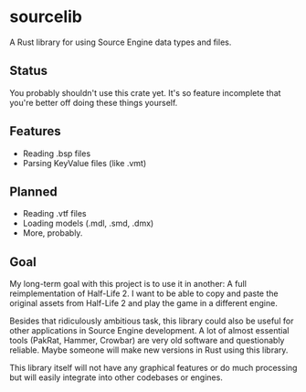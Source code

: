 # sourcelib
A Rust library for using Source Engine data types and files.

## Status
You probably shouldn't use this crate yet. It's so feature incomplete that you're better off doing these things yourself.

## Features
- Reading .bsp files
- Parsing KeyValue files (like .vmt)

## Planned
- Reading .vtf files
- Loading models (.mdl, .smd, .dmx)
- More, probably.

## Goal
My long-term goal with this project is to use it in another: A full reimplementation of Half-Life 2.
I want to be able to copy and paste the original assets from Half-Life 2 and play the game in a different engine.

Besides that ridiculously ambitious task, this library could also be useful for other applications in Source Engine development.
A lot of almost essential tools (PakRat, Hammer, Crowbar) are very old software and questionably reliable. Maybe someone will make new versions in Rust using this library.

This library itself will not have any graphical features or do much processing but will easily integrate into other codebases or engines.
